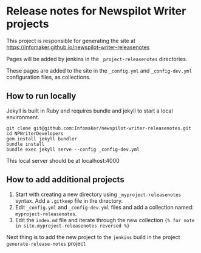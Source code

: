 # Release notes for Newspilot Writer projects

This project is responsible for generating the site at https://infomaker.github.io/newspilot-writer-releasenotes

Pages will be added by jenkins in the `_project-releasenotes` directories.

These pages are added to the site in the `_config.yml` and `_config-dev.yml` configuration files, as collections.


## How to run locally

Jekyll is built in Ruby and requires bundle and jekyll to start a local environment.


    git clone git@github.com:Infomaker/newspilot-writer-releasenotes.git
    cd NPWriterDevelopers
    gem install jekyll bundler
    bundle install
    bundle exec jekyll serve --config _config-dev.yml

This local server should be at localhost:4000


## How to add additional projects

1. Start with creating a new directory using `_myproject-releasenotes` syntax. Add a `.gitkeep` file in the directory.
2. Edit `_config.yml` and `_config-dev.yml` files and add a collection named: `myproject-releasenotes`.
3. Edit the `index.md` file and iterate through the new collection `{% for note in site.myproject-releasenotes reversed %}`

Next thing is to add the new project to the `jenkins` build in the project `generate-release-notes` project.
